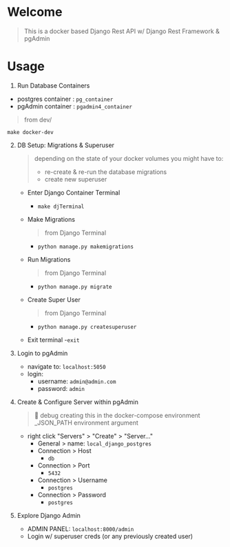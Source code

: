 # Welcome

> This is a docker based Django Rest API w/ Django Rest Framework & pgAdmin

# Usage

1. Run Database Containers
  - postgres container : `pg_container`
  - pgAdmin container : `pgadmin4_container`
  > from dev/
  ```cli
  make docker-dev
  ```

2. DB Setup: Migrations & Superuser

   > depending on the state of your docker volumes you might have to:
   >
   > - re-create & re-run the database migrations
   > - create new superuser

    - Enter Django Container Terminal
        - `make djTerminal`
    - Make Migrations
        > from Django Terminal
        - `python manage.py makemigrations`
    - Run Migrations
        > from Django Terminal
        - `python manage.py migrate`
    - Create Super User
        > from Django Terminal
        - `python manage.py createsuperuser`

    - Exit terminal
        -`exit`

3. Login to pgAdmin
    - navigate to: `localhost:5050`
    - login:
        - username: `admin@admin.com`
        - password: `admin`

4. Create & Configure Server within pgAdmin

    > 🚨 debug creating this in the docker-compose environment _JSON_PATH environment argument

    - right click "Servers" > "Create" > "Server..."
        - General > name: `local_django_postgres`
        - Connection > Host
            - `db`
        - Connection > Port
            - `5432`
        - Connection > Username
            - `postgres`
        - Connection > Password
            - `postgres`

5. Explore Django Admin
    - ADMIN PANEL: `localhost:8000/admin`
    - Login w/ superuser creds (or any previously created user)